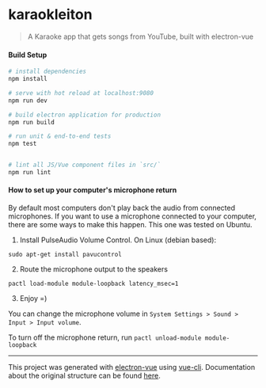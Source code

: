 # karaokleiton

> A Karaoke app that gets songs from YouTube, built with electron-vue

#### Build Setup

``` bash
# install dependencies
npm install

# serve with hot reload at localhost:9080
npm run dev

# build electron application for production
npm run build

# run unit & end-to-end tests
npm test


# lint all JS/Vue component files in `src/`
npm run lint

```

#### How to set up your computer's microphone return

By default most computers don't play back the audio from connected microphones. If you want to use a microphone connected to your computer, there are some ways to make this happen. This one was tested on Ubuntu.

1. Install PulseAudio Volume Control. On Linux (debian based):

`sudo apt-get install pavucontrol`

2. Route the microphone output to the speakers 

`pactl load-module module-loopback latency_msec=1`

3. Enjoy =)

You can change the microphone volume in `System Settings > Sound > Input > Input volume`.

To turn off the microphone return, run `pactl unload-module module-loopback`


---

This project was generated with [electron-vue](https://github.com/SimulatedGREG/electron-vue) using [vue-cli](https://github.com/vuejs/vue-cli). Documentation about the original structure can be found [here](https://simulatedgreg.gitbooks.io/electron-vue/content/index.html).
